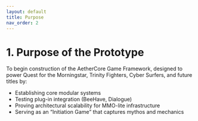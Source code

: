 ```yaml
---
layout: default
title: Purpose
nav_order: 2
---
```


# 1. Purpose of the Prototype

To begin construction of the AetherCore Game Framework, designed to power Quest for the Morningstar, Trinity Fighters, Cyber Surfers, and future titles by:
- Establishing core modular systems
- Testing plug-in integration (BeeHave, Dialogue)
- Proving architectural scalability for MMO-lite infrastructure
- Serving as an “Initiation Game” that captures mythos and mechanics